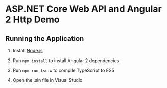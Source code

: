 # ASP.NET Core Web API and Angular 2 Http Demo


## Running the Application

1. Install [Node.js](http://nodejs.org)

1. Run `npm install` to install Angular 2 dependencies

1. Run `npm run tsc:w` to compile TypeScript to ES5

1. Open the .sln file in Visual Studio
